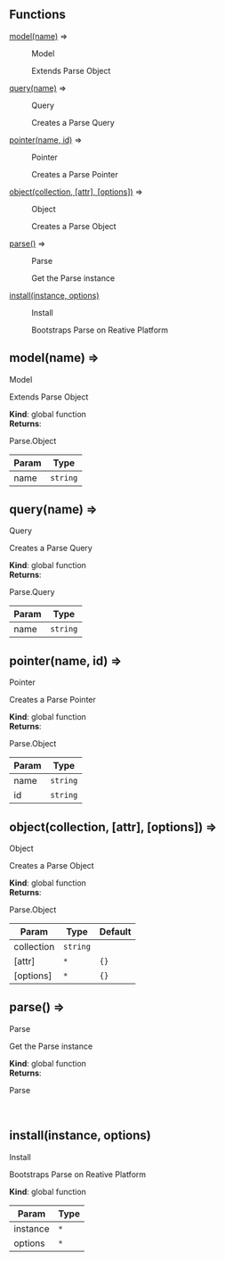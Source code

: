 ## Functions

<dl>
<dt><a href="#model">model(name)</a> ⇒</dt>
<dd><p>Model</p>
<p>Extends Parse Object</p></dd>
<dt><a href="#query">query(name)</a> ⇒</dt>
<dd><p>Query</p>
<p>Creates a Parse Query</p></dd>
<dt><a href="#pointer">pointer(name, id)</a> ⇒</dt>
<dd><p>Pointer</p>
<p>Creates a Parse Pointer</p></dd>
<dt><a href="#object">object(collection, [attr], [options])</a> ⇒</dt>
<dd><p>Object</p>
<p>Creates a Parse Object</p></dd>
<dt><a href="#parse">parse()</a> ⇒</dt>
<dd><p>Parse</p>
<p>Get the Parse instance</p></dd>
<dt><a href="#install">install(instance, options)</a></dt>
<dd><p>Install</p>
<p>Bootstraps Parse on Reative Platform</p></dd>
</dl>

<a name="model"></a>

## model(name) ⇒
<p>Model</p>
<p>Extends Parse Object</p>

**Kind**: global function  
**Returns**: <p>Parse.Object</p>  

| Param | Type |
| --- | --- |
| name | <code>string</code> | 

<a name="query"></a>

## query(name) ⇒
<p>Query</p>
<p>Creates a Parse Query</p>

**Kind**: global function  
**Returns**: <p>Parse.Query</p>  

| Param | Type |
| --- | --- |
| name | <code>string</code> | 

<a name="pointer"></a>

## pointer(name, id) ⇒
<p>Pointer</p>
<p>Creates a Parse Pointer</p>

**Kind**: global function  
**Returns**: <p>Parse.Object</p>  

| Param | Type |
| --- | --- |
| name | <code>string</code> | 
| id | <code>string</code> | 

<a name="object"></a>

## object(collection, [attr], [options]) ⇒
<p>Object</p>
<p>Creates a Parse Object</p>

**Kind**: global function  
**Returns**: <p>Parse.Object</p>  

| Param | Type | Default |
| --- | --- | --- |
| collection | <code>string</code> |  | 
| [attr] | <code>\*</code> | <code>{}</code> | 
| [options] | <code>\*</code> | <code>{}</code> | 

<a name="parse"></a>

## parse() ⇒
<p>Parse</p>
<p>Get the Parse instance</p>

**Kind**: global function  
**Returns**: <p>Parse</p>  
<a name="install"></a>

## install(instance, options)
<p>Install</p>
<p>Bootstraps Parse on Reative Platform</p>

**Kind**: global function  

| Param | Type |
| --- | --- |
| instance | <code>\*</code> | 
| options | <code>\*</code> | 

